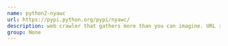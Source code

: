 ```yaml
---
name: python2-nyawc
url: https://pypi.python.org/pypi/nyawc/
description: web crawler that gathers more than you can imagine. URL : https://pypi.python.org/pypi/nyawc/ Groups : None
group: None
---
```

